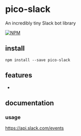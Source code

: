 # pico-slack
An incredibly tiny Slack bot library

[![NPM](https://nodei.co/npm/pico-slack.png)](https://nodei.co/npm/pico-slack/)

## install

```
npm install --save pico-slack
```


## features

-


## documentation

### usage



https://api.slack.com/events